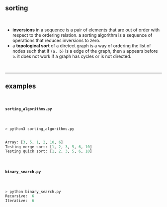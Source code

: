 ## sorting 

<br>

* **inversions** in a sequence is a pair of elements that are out of order with respect to the ordering relation. a sorting algorithm is a sequence of operations that reduces inversions to zero.
* a **topological sort** of a diretect graph is a way of ordering the list of nodes such that if `(a, b)` is a edge of the graph, then `a` appears before `b`. it does not work if a graph has cycles or is not directed.


<br>

----

## examples

<br>

#### `sorting_algorithms.py`

<br>

```python
> python3 sorting_algorithms.py


Array: [3, 5, 1, 2, 10, 6]
Testing merge sort: [1, 2, 3, 5, 6, 10]
Testing quick sort: [1, 2, 3, 5, 6, 10]
```

<br>

#### `binary_search.py`

<br>

```python
> python binary_search.py
Recursive:  6
Iterative:  6
```

